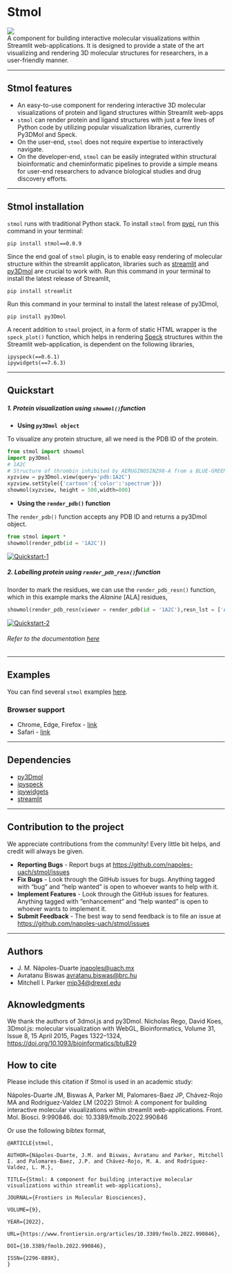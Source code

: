 # Stmol
[ ![](https://img.shields.io/badge/Paper-Frontiers-red) ](https://www.frontiersin.org/articles/10.3389/fmolb.2022.990846/full)\
A component for building interactive molecular visualizations within Streamlit web-applications. It is designed to provide a state of the art visualizing and rendering 3D molecular structures for researchers, in a user-friendly manner.

------------------------------
## Stmol features 

- An easy-to-use component for rendering interactive 3D molecular visualizations of protein and ligand structures within Streamlit web-apps
- `stmol` can render protein and ligand structures with just a few lines of Python code by utilizing popular visualization libraries, currently Py3DMol and Speck. 
- On the user-end, `stmol` does not require expertise to interactively navigate. 
- On the developer-end, `stmol` can be easily integrated within structural bioinformatic and cheminformatic pipelines to provide a simple means for user-end researchers to advance biological studies and drug discovery efforts.
------------------------------

## Stmol installation

`stmol` runs with traditional Python stack.
To install `stmol` from [pypi](https://pypi.org/project/stmol/), run this command in your terminal:

``` console
pip install stmol==0.0.9
```

Since the end goal of `stmol` plugin, is to enable easy rendering of molecular structure within the streamlit applicaton, libraries such as 
[streamlit](https://github.com/streamlit/streamlit) and [py3Dmol](https://pypi.org/project/py3Dmol/) are crucial to work with. 
Run this command in your terminal to install the latest release of Streamlit,
``` console
pip install streamlit
```
Run this command in your terminal to install the latest release of py3Dmol,
``` console
pip install py3Dmol
```
A recent addition to `stmol` project, in a form of static HTML wrapper is the `speck_plot()` function, which helps in rendering [Speck](https://github.com/wwwtyro/speck) structures within the Streamlit web-application, is dependent on the following libraries, 
```console
ipyspeck(==0.6.1)
ipywidgets(==7.6.3)
```

-----------------

## Quickstart

##### 1. Protein visualization using `showmol()`function 

- **Using `py3Dmol object`**

To visualize any protein structure, all we need is the PDB ID of the protein.
```python
from stmol import showmol
import py3Dmol
# 1A2C
# Structure of thrombin inhibited by AERUGINOSIN298-A from a BLUE-GREEN ALGA
xyzview = py3Dmol.view(query='pdb:1A2C') 
xyzview.setStyle({'cartoon':{'color':'spectrum'}})
showmol(xyzview, height = 500,width=800)
```
- **Using the `render_pdb()` function**

The `render_pdb()` function accepts any PDB ID and returns a py3Dmol object. 
```python
from stmol import *
showmol(render_pdb(id = '1A2C'))
```
[![Quickstart-1](https://github.com/napoles-uach/stmol/blob/master/Resources/Quickstart-1.png)](https://github.com/napoles-uach/stmol/blob/master/Resources/Quickstart-1.png)

##### 2. Labelling protein using `render_pdb_resn()`function 
Inorder to mark the residues, we can use the `render_pdb_resn()` function, which in this example marks the *Alanine* [ALA] residues,
```python
showmol(render_pdb_resn(viewer = render_pdb(id = '1A2C'),resn_lst = ['ALA',]))
```
[![Quickstart-2](https://github.com/napoles-uach/stmol/blob/master/Resources/Quickstart-2.png)](https://github.com/napoles-uach/stmol/blob/master/Resources/Quickstart-2.png)

###### Refer to the documentation [here](https://napoles-uach-stmol-home-pom051.streamlitapp.com/Documentation) 
----------
## Examples
You can find several `stmol` examples [here](https://napoles-uach-stmol-home-pom051.streamlitapp.com/Examples).

### Browser support
- Chrome, Edge, Firefox - [link](https://napoles-uach.github.io/stmol/)
- Safari - [link](https://napoles-uach-stmol-home-pom051.streamlitapp.com)

----------------
## Dependencies
- [py3Dmol](https://pypi.org/project/py3Dmol/) 
- [ipyspeck](https://pypi.org/project/ipyspeck/)
- [ipywidgets](https://github.com/jupyter-widgets/ipywidgets)
- [streamlit](https://github.com/streamlit/streamlit)
-----------------

## Contribution to the project
We appreciate contributions from the community! Every little bit helps, and credit will always be given. 
- **Reporting Bugs** - Report bugs at https://github.com/napoles-uach/stmol/issues
- **Fix Bugs** - Look through the GitHub issues for bugs. Anything tagged with “bug” and “help wanted” is open to whoever wants to help with it.
- **Implement Features** - Look through the GitHub issues for features. Anything tagged with “enhancement” and “help wanted” is open to whoever wants to implement it.
- **Submit Feedback** - The best way to send feedback is to file an issue at https://github.com/napoles-uach/stmol/issues
--------------
## Authors
- J. M. Nápoles-Duarte <jnapoles@uach.mx>
- Avratanu Biswas <avratanu.biswas@brc.hu>
- Mitchell I. Parker <mip34@drexel.edu>

## Aknowledgments
We thank the authors of 3dmol.js and py3Dmol.
Nicholas Rego, David Koes, 3Dmol.js: molecular visualization with WebGL, Bioinformatics, Volume 31, Issue 8, 15 April 2015, Pages 1322–1324, https://doi.org/10.1093/bioinformatics/btu829

## How to cite
Please include this citation if Stmol is used in an academic study:

Nápoles-Duarte JM, Biswas A, Parker MI, Palomares-Baez JP, Chávez-Rojo MA and Rodríguez-Valdez LM (2022) Stmol: A component for building interactive molecular visualizations within streamlit web-applications. Front. Mol. Biosci. 9:990846. doi: 10.3389/fmolb.2022.990846

Or use the following bibtex format,
```
@ARTICLE{stmol,
  
AUTHOR={Nápoles-Duarte, J.M. and Biswas, Avratanu and Parker, Mitchell I. and Palomares-Baez, J.P. and Chávez-Rojo, M. A. and Rodríguez-Valdez, L. M.},   
	 
TITLE={Stmol: A component for building interactive molecular visualizations within streamlit web-applications},      
	
JOURNAL={Frontiers in Molecular Biosciences},      
	
VOLUME={9},           
	
YEAR={2022},      
	  
URL={https://www.frontiersin.org/articles/10.3389/fmolb.2022.990846},       
	
DOI={10.3389/fmolb.2022.990846},      
	
ISSN={2296-889X},   
}
```

